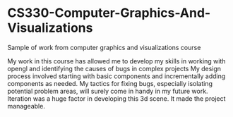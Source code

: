 # CS330-Computer-Graphics-And-Visualizations
Sample of work from computer graphics and visualizations course

My work in this course has allowed me to develop my skills in working with opengl and identifying the causes of bugs in complex projects
My design process involved starting with basic components and incrementally adding components as needed.
My tactics for fixing bugs, especially isolating potential problem areas, will surely come in handy in my future work.
Iteration was a huge factor in developing this 3d scene. It made the project manageable.
